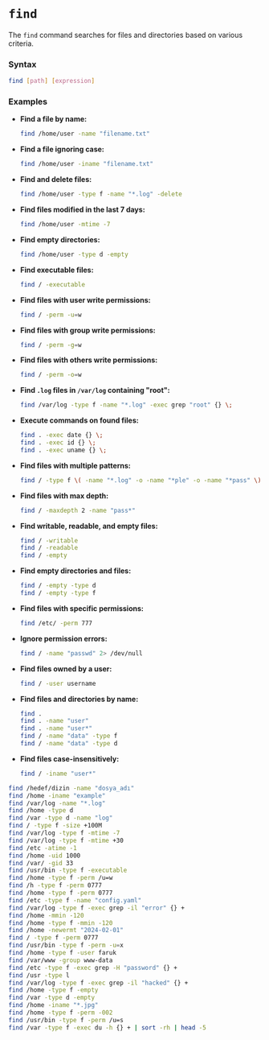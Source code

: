 # **`find`**  
The `find` command searches for files and directories based on various criteria.

### **Syntax**  
```bash
find [path] [expression]
```

### **Examples**  

- **Find a file by name:**  
  ```bash
  find /home/user -name "filename.txt"
  ```

- **Find a file ignoring case:**  
  ```bash
  find /home/user -iname "filename.txt"
  ```

- **Find and delete files:**  
  ```bash
  find /home/user -type f -name "*.log" -delete
  ```

- **Find files modified in the last 7 days:**  
  ```bash
  find /home/user -mtime -7
  ```

- **Find empty directories:**  
  ```bash
  find /home/user -type d -empty
  ```

- **Find executable files:**  
  ```bash
  find / -executable
  ```

- **Find files with user write permissions:**  
  ```bash
  find / -perm -u=w
  ```

- **Find files with group write permissions:**  
  ```bash
  find / -perm -g=w
  ```

- **Find files with others write permissions:**  
  ```bash
  find / -perm -o=w
  ```

- **Find `.log` files in `/var/log` containing "root":**  
  ```bash
  find /var/log -type f -name "*.log" -exec grep "root" {} \;
  ```

- **Execute commands on found files:**  
  ```bash
  find . -exec date {} \;
  find . -exec id {} \;
  find . -exec uname {} \;
  ```

- **Find files with multiple patterns:**  
  ```bash
  find / -type f \( -name "*.log" -o -name "*ple" -o -name "*pass" \)
  ```

- **Find files with max depth:**  
  ```bash
  find / -maxdepth 2 -name "pass*"
  ```

- **Find writable, readable, and empty files:**  
  ```bash
  find / -writable
  find / -readable
  find / -empty
  ```

- **Find empty directories and files:**  
  ```bash
  find / -empty -type d
  find / -empty -type f
  ```

- **Find files with specific permissions:**  
  ```bash
  find /etc/ -perm 777
  ```

- **Ignore permission errors:**  
  ```bash
  find / -name "passwd" 2> /dev/null
  ```

- **Find files owned by a user:**  
  ```bash
  find / -user username
  ```

- **Find files and directories by name:**  
  ```bash
  find .
  find . -name "user"
  find . -name "user*"
  find / -name "data" -type f
  find / -name "data" -type d
  ```

- **Find files case-insensitively:**  
  ```bash
  find / -iname "user*"
  ```

```sh
find /hedef/dizin -name "dosya_adı"
find /home -iname "example"
find /var/log -name "*.log"
find /home -type d
find /var -type d -name "log"
find / -type f -size +100M
find /var/log -type f -mtime -7
find /var/log -type f -mtime +30
find /etc -atime -1
find /home -uid 1000
find /var/ -gid 33
find /usr/bin -type f -executable
find /home -type f -perm /u=w
find /h -type f -perm 0777
find /home -type f -perm 0777
find /etc -type f -name "config.yaml"
find /var/log -type f -exec grep -il "error" {} +
find /home -mmin -120
find /home -type f -mmin -120
find /home -newermt "2024-02-01"
find / -type f -perm 0777
find /usr/bin -type f -perm -u=x
find /home -type f -user faruk
find /var/www -group www-data
find /etc -type f -exec grep -H "password" {} +
find /usr -type l
find /var/log -type f -exec grep -il "hacked" {} +
find /home -type f -empty
find /var -type d -empty
find /home -iname "*.jpg"
find /home -type f -perm -002
find /usr/bin -type f -perm /u=s
find /var -type f -exec du -h {} + | sort -rh | head -5
```